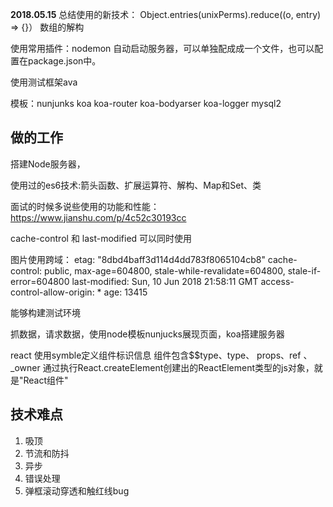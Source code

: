 **2018.05.15**
总结使用的新技术：
Object.entries(unixPerms).reduce((o, entry) => {}）
数组的解构


使用常用插件：nodemon 自动启动服务器，可以单独配成成一个文件，也可以配置在package.json中。

使用测试框架ava

模板：nunjunks koa koa-router koa-bodyarser koa-logger mysql2

## 做的工作
搭建Node服务器，

使用过的es6技术:箭头函数、扩展运算符、解构、Map和Set、类

面试的时候多说些使用的功能和性能：https://www.jianshu.com/p/4c52c30193cc


cache-control 和 last-modified 可以同时使用

图片使用跨域：
etag: "8dbd4baff3d114d4dd783f8065104cb8"
cache-control: public, max-age=604800, stale-while-revalidate=604800, stale-if-error=604800
last-modified: Sun, 10 Jun 2018 21:58:11 GMT
access-control-allow-origin: *
age: 13415       


能够构建测试环境

抓数据，请求数据，使用node模板nunjucks展现页面，koa搭建服务器

react 使用symble定义组件标识信息
组件包含$$type、type、 props、ref 、 _owner
通过执行React.createElement创建出的ReactElement类型的js对象，就是"React组件"

## 技术难点
1. 吸顶
2. 节流和防抖
3. 异步
4. 错误处理
5. 弹框滚动穿透和触红线bug


